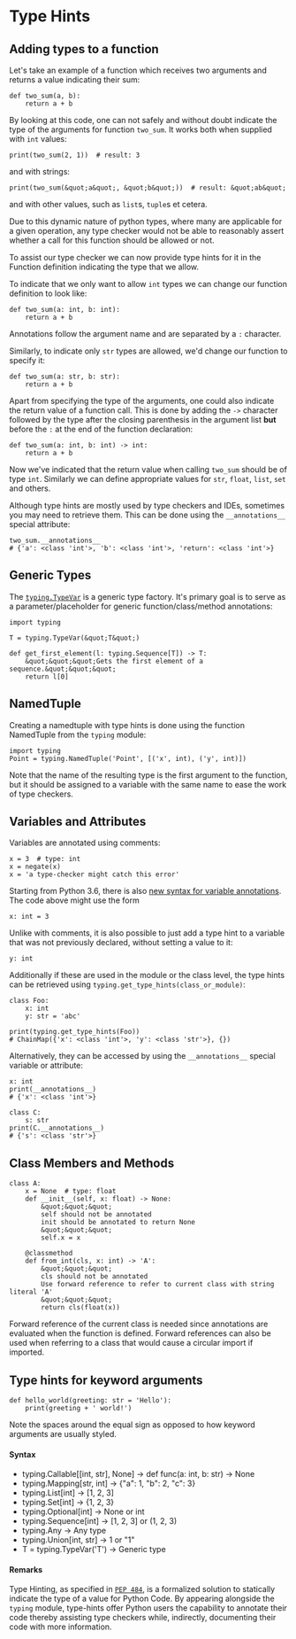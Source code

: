 # Type Hints




## Adding types to a function


Let's take an example of a function which receives two arguments and returns a value indicating their sum:

```
def two_sum(a, b):
    return a + b

```

By looking at this code, one can not safely and without doubt indicate the type of the arguments for function `two_sum`. It works both when supplied with `int` values:

```
print(two_sum(2, 1))  # result: 3

```

and with strings:

```
print(two_sum(&quot;a&quot;, &quot;b&quot;))  # result: &quot;ab&quot;

```

and with other values, such as `list`s, `tuple`s et cetera.

Due to this dynamic nature of python types, where many are applicable for a given operation, any type checker would not be able to reasonably assert whether a call for this function should be allowed or not.

To assist our type checker we can now provide type hints for it in the Function definition indicating the type that we allow.

To indicate that we only want to allow `int` types we can change our function definition to look like:

```
def two_sum(a: int, b: int):
    return a + b

```

Annotations follow the argument name and are separated by a `:` character.

Similarly, to indicate only `str` types are allowed, we'd change our function to specify it:

```
def two_sum(a: str, b: str): 
    return a + b

```

Apart from specifying the type of the arguments, one could also indicate the return value of a function call. This is done by adding the `->` character followed by the type after the closing parenthesis in the argument list **but** before the `:` at the end of the function declaration:

```
def two_sum(a: int, b: int) -> int: 
    return a + b

```

Now we've indicated that the return value when calling `two_sum` should be of type `int`. Similarly we can define appropriate values for `str`, `float`, `list`, `set` and others.

Although type hints are mostly used by type checkers and IDEs, sometimes you may need to retrieve them. This can be done using the `__annotations__` special attribute:

```
two_sum.__annotations__
# {'a': <class 'int'>, 'b': <class 'int'>, 'return': <class 'int'>}

```



## Generic Types


The [`typing.TypeVar`](https://docs.python.org/3/library/typing.html#typing.TypeVar) is a generic type factory. It's primary goal is to serve as a parameter/placeholder for generic function/class/method annotations:

```
import typing

T = typing.TypeVar(&quot;T&quot;)

def get_first_element(l: typing.Sequence[T]) -> T:
    &quot;&quot;&quot;Gets the first element of a sequence.&quot;&quot;&quot;
    return l[0]

```



## NamedTuple


Creating a namedtuple with type hints is done using the function NamedTuple from the `typing` module:

```
import typing
Point = typing.NamedTuple('Point', [('x', int), ('y', int)])

```

Note that the name of the resulting type is the first argument to the function, but it should be assigned to a variable with the same name to ease the work of type checkers.



## Variables and Attributes


Variables are annotated using comments:

```
x = 3  # type: int
x = negate(x)
x = 'a type-checker might catch this error'

```

Starting from Python 3.6, there is also [new syntax for variable annotations](https://www.python.org/dev/peps/pep-0526/). The code above might use the form

```
x: int = 3

```

Unlike with comments, it is also possible to just add a type hint to a variable that was not previously declared, without setting a value to it:

```
y: int

```

Additionally if these are used in the module or the class level, the type hints can be retrieved using `typing.get_type_hints(class_or_module)`:

```
class Foo:
    x: int
    y: str = 'abc'

print(typing.get_type_hints(Foo))
# ChainMap({'x': <class 'int'>, 'y': <class 'str'>}, {})

```

Alternatively, they can be accessed by using the `__annotations__` special variable or attribute:

```
x: int
print(__annotations__)
# {'x': <class 'int'>}

class C:
    s: str
print(C.__annotations__)
# {'s': <class 'str'>}

```



## Class Members and Methods


```
class A:
    x = None  # type: float
    def __init__(self, x: float) -> None:
        &quot;&quot;&quot;
        self should not be annotated
        init should be annotated to return None
        &quot;&quot;&quot;
        self.x = x
    
    @classmethod
    def from_int(cls, x: int) -> 'A': 
        &quot;&quot;&quot;
        cls should not be annotated
        Use forward reference to refer to current class with string literal 'A'
        &quot;&quot;&quot;
        return cls(float(x))

```

Forward reference of the current class is needed since annotations are evaluated when the function is defined. Forward references can also be used when referring to a class that would cause a circular import if imported.



## Type hints for keyword arguments


```
def hello_world(greeting: str = 'Hello'):
    print(greeting + ' world!')

```

Note the spaces around the equal sign as opposed to how keyword arguments are usually styled.



#### Syntax


- typing.Callable[[int, str], None] -> def func(a: int, b: str) -> None
- typing.Mapping[str, int] -> {&quot;a&quot;: 1, &quot;b&quot;: 2, &quot;c&quot;: 3}
- typing.List[int] -> [1, 2, 3]
- typing.Set[int] -> {1, 2, 3}
- typing.Optional[int] -> None or int
- typing.Sequence[int] -> [1, 2, 3] or (1, 2, 3)
- typing.Any -> Any type
- typing.Union[int, str] -> 1 or &quot;1&quot;
- T = typing.TypeVar('T') -> Generic type



#### Remarks


Type Hinting, as specified in [`PEP 484`](https://www.python.org/dev/peps/pep-0484), is a formalized solution to statically indicate the type of a value for Python Code. By appearing alongside the `typing` module, type-hints offer Python users the capability to annotate their code thereby assisting type checkers while, indirectly, documenting their code with more information.


